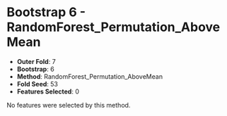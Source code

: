 # Bootstrap 6 - RandomForest_Permutation_AboveMean

- **Outer Fold**: 7
- **Bootstrap**: 6
- **Method**: RandomForest_Permutation_AboveMean
- **Fold Seed**: 53
- **Features Selected**: 0

No features were selected by this method.
